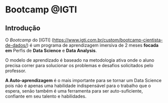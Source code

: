 # Bootcamp @IGTI

## Introdução

O _Bootcamp_ do [IGTI] (https://www.igti.com.br/custom/bootcamp-cientista-de-dados/) é um programa de aprendizagem imersiva de 2 meses **focada em** Perfis de **Data Science** e **Data Analysis**.

O modelo de aprendizado é baseado na metodologia ativa onde o aluno precisa correr para solucionar os problemas e desafios solicitados pelo professor.

**A Auto-aprendizagem** é o mais importante para se tornar um Data Science pois não é apenas uma habilidade indispensável para o trabalho que o espera, senão também é uma ferramenta para ser auto-suficiente, confiante em seu talento e habilidades.
